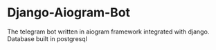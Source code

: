 # Django-Aiogram-Bot
The telegram bot written in aiogram framework integrated with django. Database built in postgresql
